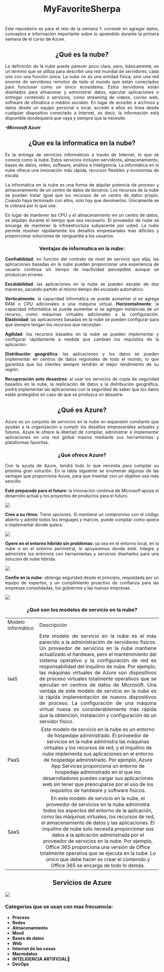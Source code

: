 # <h1 align = "center">MyFavoriteSherpa<h1>
<p align = "justify">Este repositorio es para el reto de la semana 1:
consiste en agregar datos, conceptos e información importante sobre lo aprendido durante la primera semana de el curso de Azure.
</p>

<h2 align = "center">¿Qué es la nube?</h2>

<p align = "justify">La definición de la nube puede parecer poco clara, pero, básicamente, es un término que se utiliza para describir una red mundial de servidores, cada uno con una función única. La nube no es una entidad física, sino una red enorme de servidores remotos de todo el mundo que están conectados para funcionar como un único ecosistema. Estos servidores están diseñados para almacenar y administrar datos, ejecutar aplicaciones o entregar contenido o servicios, como streaming de vídeos, correo web, software de ofimática o medios sociales. En lugar de acceder a archivos y datos desde un equipo personal o local, accede a ellos en línea desde cualquier dispositivo conectado a Internet, es decir, la información está disponible dondequiera que vaya y siempre que la necesite.
</p>

<b><i>-Microsoft Azure</i></b>

<h2 align = "center">¿Que es la informatica en la nube?</h2>

<p align = "justify">Es la entrega de servicios informáticos a través de Internet, lo que se conoce como la nube. Estos servicios incluyen servidores, almacenamiento, bases de datos, redes, software, análisis e inteligencia. La informática en la nube ofrece una innovación más rápida, recursos flexibles y economías de escala.
</p>

<p align = "justify">La informática en la nube es una forma de alquilar potencia de proceso y almacenamiento de un centro de datos de terceros. Los recursos de la nube se pueden tratar igual que los recursos de un centro de datos propio. Cuando haya terminado con ellos, solo hay que devolverlos. Únicamente se le cobrará por lo que use.
</p>

<p align = "justify">En lugar de mantener las CPU y el almacenamiento en un centro de datos, se alquilan durante el tiempo que sea necesario. El proveedor de nube se encarga de mantener la infraestructura subyacente por usted. La nube permite resolver rápidamente los desafíos empresariales más difíciles y proporcionar soluciones de vanguardia a los usuarios.
</p>

<h3 align = "center"><b>Ventajas de informatica en la nube:</b></h3> 

<p align = "justify"><b>Confiabilidad</b>: en función del contrato de nivel de servicio que elija, las aplicaciones basadas en la nube pueden proporcionar una experiencia de usuario continua sin tiempo de inactividad perceptible aunque se produzcan errores.
</p>

<p align = "justify"><b>Escalabilidad</b>: las aplicaciones en la nube se pueden escalar de dos maneras, sacando partido al mismo tiempo del escalado automático:
</p>

<p align = "justify"><b>Verticalmente</b>: la capacidad informática se puede aumentar si se agrega RAM o CPU adicionales a una máquina virtual.
<b>Horizontalmente</b>: la capacidad informática se puede aumentar si se agregan instancias de un recurso, como máquinas virtuales adicionales a la configuración.
<b>Elasticidad</b>: las aplicaciones basadas en la nube se pueden configurar para que siempre tengan los recursos que necesitan.
</p>

<p align = "justify"><b>Agilidad</b>: los recursos basados en la nube se pueden implementar y configurar rápidamente a medida que cambian los requisitos de la aplicación.
</p>

<p align = "justify"><b>Distribución geográfica</b>: las aplicaciones y los datos se pueden implementar en centros de datos regionales de todo el mundo, lo que garantiza que los clientes siempre tendrán el mejor rendimiento de su región.
</p>

<p align = "justify"><b>Recuperación ante desastres</b>: al usar los servicios de copia de seguridad basados en la nube, la replicación de datos y la distribución geográfica, podrá implementar las aplicaciones con la seguridad de saber que los datos están protegidos en caso de que se produzca un desastre.
</p>

<h2 align = "center">¿Qué es Azure?</h2>

<p align = "justify">Azure es un conjunto de servicios en la nube en expansión constante que ayudan a la organización a cumplir los desafíos empresariales actuales y futuros. Azure le ofrece la libertad de compilar, administrar e implementar aplicaciones en una red global masiva mediante sus herramientas y plataformas favoritas.
</p>

<h3 align = "center">¿Qué ofrece Azure?</h3>

<p align = "justify">Con la ayuda de Azure, tendrá todo lo que necesita para compilar su próxima gran solución. En la tabla siguiente se enumeran algunas de las ventajas que proporciona Azure, para que inventar con un objetivo sea más sencillo.
</p>

<p align = "justify"><b>Esté preparado para el futuro:</b> la innovación continua de Microsoft apoya el desarrollo actual y los proyectos de productos para el futuro.
</p>

<img src ="https://docs.microsoft.com/es-mx/learn/azure-fundamentals/intro-to-azure-fundamentals/media/future.png">

<p align = "justify"><b>Cree a su ritmo:</b> Tiene opciones. Si mantiene un compromiso con el código abierto y admite todos los lenguajes y marcos, puede compilar como quiera e implementar donde quiera.
</p>

<img src ="https://docs.microsoft.com/es-mx/learn/azure-fundamentals/intro-to-azure-fundamentals/media/build.png">

<p align = "justify"><b>Opere en el entorno híbrido sin problemas:</b> ya sea en el entorno local, en la nube o en el entorno perimetral, le apoyaremos donde esté. Integre y administre los entornos con herramientas y servicios diseñados para una solución de nube híbrida.
</p>

<img src ="https://docs.microsoft.com/es-mx/learn/azure-fundamentals/intro-to-azure-fundamentals/media/hybrid.png">

<p align = "justify"><b>Confíe en la nube:</b> obtenga seguridad desde el principio, respaldada por un equipo de expertos, y un cumplimiento proactivo de confianza para las empresas consolidadas, los gobiernos y las nuevas empresas.
</p>

<img src="https://docs.microsoft.com/es-mx/learn/azure-fundamentals/intro-to-azure-fundamentals/media/trust.png">

<h3 align = "center">¿Qué son los modelos de servicio en la nube?</h3>
<table>
  <tr>
    <td>Modelo informático</td>
    <td>Descripción</td>
  </tr>
  <tr>
    <td>IaaS</td>
    <td align = "justify">Este modelo de servicio en la nube es el más parecido a la administración de servidores físicos. Un proveedor de servicios en la nube mantiene actualizado el hardware, pero el mantenimiento del sistema operativo y la configuración de red es responsabilidad del inquilino de nube. Por ejemplo, las máquinas virtuales de Azure son dispositivos de proceso virtuales totalmente operativos que se ejecutan en centros de datos de Microsoft. Una ventaja de este modelo de servicio en la nube es la rápida implementación de nuevos dispositivos de proceso. La configuración de una máquina virtual nueva es considerablemente más rápida que la obtención, instalación y configuración de un servidor físico.</td>
  </tr>
  <tr>
   <td>PaaS</td>
   <td align = "center">Este modelo de servicio en la nube es un entorno de hospedaje administrado. El proveedor de servicios en la nube administra las máquinas virtuales y los recursos de red, y el inquilino de nube implementa sus aplicaciones en el entorno de hospedaje administrado. Por ejemplo, Azure App Services proporciona un entorno de hospedaje administrado en el que los desarrolladores pueden cargar sus aplicaciones web sin tener que preocuparse por el uso de los requisitos de hardware y software físicos.</td>
  </tr>
  <tr>
    <td>SaaS</td>
    <td align = "center">En este modelo de servicio en la nube, el proveedor de servicios en la nube administra todos los aspectos del entorno de la aplicación, como las máquinas virtuales, los recursos de red, el almacenamiento de datos y las aplicaciones. El inquilino de nube solo necesita proporcionar sus datos a la aplicación administrada por el proveedor de servicios en la nube. Por ejemplo, Office 365 proporciona una versión de Office totalmente operativa que se ejecuta en la nube. Lo único que debe hacer es crear el contenido y Office 365 se encarga de todo lo demás.</td>
  </tr>
</table>

<h2 align=center>Servicios de Azure</h2>
<img src= https://docs.microsoft.com/es-mx/learn/azure-fundamentals/intro-to-azure-fundamentals/media/azure-services.png#lightbox>

<h3>Categorias que se usan con mas frecuencia:</h3>
<ul>
  <li><b>Proceso</b></li>
    <li><b>Redes</b></li>
    <li><b>Almacenamiento</b></li>
    <li><b>Movíl</b></li>
    <li><b>Bases de datos</b></li>
    <li><b>Web</b></li>
    <li><b>Internet de las cosas</b></li>
    <li><b>Macrodatos</b></li>
    <li><b>INTELIGENCIA ARTIFICIAL🔡</b></li>
    <li><b>DevOps</b></li>
</ul>

